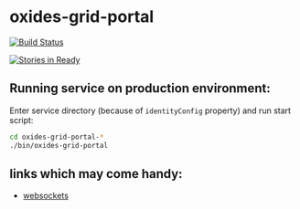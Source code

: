 # oxides-grid-portal

[![Build Status](https://travis-ci.org/unicore-life/oxides-grid-portal.svg?branch=master)](https://travis-ci.org/unicore-life/oxides-grid-portal)

[![Stories in Ready](https://badge.waffle.io/unicore-life/oxides-grid-portal.png?label=ready&title=Ready)](https://waffle.io/unicore-life/oxides-grid-portal)


## Running service on production environment:

Enter service directory (because of `identityConfig` property) and run start script:

```bash
cd oxides-grid-portal-*
./bin/oxides-grid-portal
```


## links which may come handy:
 
 * [websockets](http://g00glen00b.be/spring-websockets-config/)
